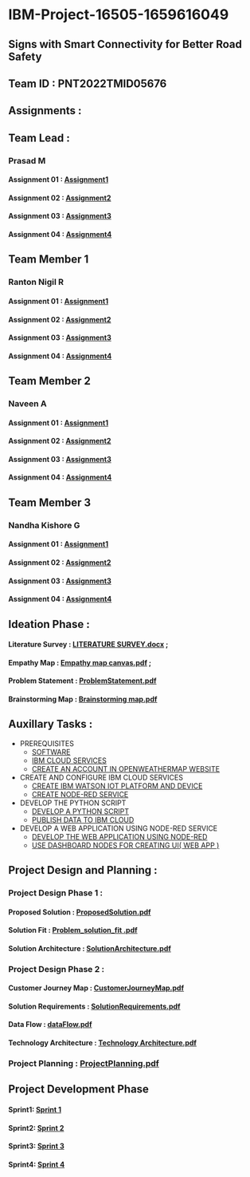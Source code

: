 # IBM-Project-16505-1659616049

## Signs with Smart Connectivity for Better Road Safety

## Team ID : PNT2022TMID05676

## Assignments :

## Team Lead :

   ### Prasad M

   #### Assignment 01 :   [Assignment1](https://github.com/IBM-EPBL/IBM-Project-16505-1659616049/tree/main/Assignments/Team%20Leader/Assignment%201/Prasad%20M)

   #### Assignment 02 :   [Assignment2](https://github.com/IBM-EPBL/IBM-Project-16505-1659616049/tree/main/Assignments/Team%20Leader/Assignment%202)
   
   #### Assignment 03 :   [Assignment3](https://github.com/IBM-EPBL/IBM-Project-16505-1659616049/tree/main/Assignments/Team%20Leader/Assignment%203)
   
   #### Assignment 04 :   [Assignment4](https://github.com/IBM-EPBL/IBM-Project-16505-1659616049/tree/main/Assignments/Team%20Leader/Assignment%204)

## Team Member 1

   ### Ranton Nigil R

   #### Assignment 01 :  [Assignment1](https://github.com/IBM-EPBL/IBM-Project-16505-1659616049/tree/main/Assignments/Team%20Member%201/Assignment%201/Ranton)

  #### Assignment 02 :   [Assignment2](https://github.com/IBM-EPBL/IBM-Project-16505-1659616049/tree/main/Assignments/Team%20Member%201/Assignment%202)
   
  #### Assignment 03 :   [Assignment3](https://github.com/IBM-EPBL/IBM-Project-16505-1659616049/tree/main/Assignments/Team%20Member%201/Assignment%203)
   
  #### Assignment 04 :   [Assignment4](https://github.com/IBM-EPBL/IBM-Project-16505-1659616049/tree/main/Assignments/Team%20Member%201/Assignment%204)

## Team Member 2

   ### Naveen A

   #### Assignment 01 : [Assignment1](https://github.com/IBM-EPBL/IBM-Project-16505-1659616049/tree/main/Assignments/Team%20Member%202/Assignment%201/Naveen)

  #### Assignment 02 :  [Assignment2](https://github.com/IBM-EPBL/IBM-Project-16505-1659616049/tree/main/Assignments/Team%20Member%202/Assignment%202)
   
  #### Assignment 03 :  [Assignment3](https://github.com/IBM-EPBL/IBM-Project-16505-1659616049/tree/main/Assignments/Team%20Member%202/Assignment%203)
   
  #### Assignment 04 :  [Assignment4](https://github.com/IBM-EPBL/IBM-Project-16505-1659616049/tree/main/Assignments/Team%20Member%202/Assignment%204)

## Team Member 3

  ### Nandha Kishore G

  #### Assignment 01 : [Assignment1](https://github.com/IBM-EPBL/IBM-Project-16505-1659616049/tree/main/Assignments/Team%20Member%203/Assignment%201/Nandha%20Kishore) 

  #### Assignment 02 : [Assignment2](https://github.com/IBM-EPBL/IBM-Project-16505-1659616049/tree/main/Assignments/Team%20Member%203/ASSIGNMENT%202)
   
  #### Assignment 03 : [Assignment3](https://github.com/IBM-EPBL/IBM-Project-16505-1659616049/tree/main/Assignments/Team%20Member%203/Assignment%203)
   
  #### Assignment 04 : [Assignment4](https://github.com/IBM-EPBL/IBM-Project-16505-1659616049/tree/main/Assignments/Team%20Member%203/Assignment%204)


 ## Ideation Phase :
   
   #### Literature Survey : [LITERATURE SURVEY.docx](https://github.com/IBM-EPBL/IBM-Project-16505-1659616049/blob/main/Project%20Design%20And%20Planning/Ideation%20phase/LITERATURE%20SURVEY%20ON%20SMART%20SIGNS%20FOR%20BETTER%20ROAD%20SAFETY.docx) ;
			 
   #### Empathy Map       : [Empathy map canvas.pdf](https://github.com/IBM-EPBL/IBM-Project-16505-1659616049/blob/main/Project%20Design%20And%20Planning/Ideation%20phase/Empathy%20map%20canvas%20for%20Signs%20with%20Smart%20Connectivity%20for%20Better%20Road%20Safety.pdf) ;
			 
   #### Problem Statement : [ProblemStatement.pdf](https://github.com/IBM-EPBL/IBM-Project-16505-1659616049/blob/main/Project%20Design%20And%20Planning/Ideation%20phase/ProblemStatement.pdf)
			 
   #### Brainstorming Map : [Brainstorming map.pdf](https://github.com/IBM-EPBL/IBM-Project-16505-1659616049/blob/main/Project%20Design%20And%20Planning/Ideation%20phase/Brainstorming%20map%20for%20Signs%20with%20Smart%20Connectivity%20for%20Better%20Road%20Safety.pdf)
   
  ## Auxillary Tasks :
  
  - PREREQUISITES
    - [SOFTWARE](https://github.com/IBM-EPBL/IBM-Project-16505-1659616049/blob/main/Auxiliary%20Tasks/PREREQUISITES/SOFTWARE.png)
    - [IBM CLOUD SERVICES](https://github.com/IBM-EPBL/IBM-Project-16505-1659616049/blob/main/Auxiliary%20Tasks/PREREQUISITES/IBM%20CLOUD%20SERVICES.png)
    - [CREATE AN ACCOUNT IN OPENWEATHERMAP WEBSITE](https://github.com/IBM-EPBL/IBM-Project-16505-1659616049/blob/main/Auxiliary%20Tasks/PREREQUISITES/OPEN%20WEATHER%20MAP%20ACCOUNT.jpg)
- CREATE AND CONFIGURE IBM CLOUD SERVICES
    - [CREATE IBM WATSON IOT PLATFORM AND DEVICE](https://github.com/IBM-EPBL/IBM-Project-16505-1659616049/blob/main/Auxiliary%20Tasks/CREATE%20AND%20CONFIGURE%20IBM%20CLOUD%20SERVICES/CREATE%20%20IBM%20WATSON%20IOT%20PLATFORM%20AND%20DEVICE.png)
    - [CREATE NODE-RED SERVICE](https://github.com/IBM-EPBL/IBM-Project-16505-1659616049/blob/main/Auxiliary%20Tasks/CREATE%20AND%20CONFIGURE%20IBM%20CLOUD%20SERVICES/CREATE%20NODE-RED%20SERVICE.png)
- DEVELOP THE PYTHON SCRIPT
    - [DEVELOP A PYTHON SCRIPT](https://github.com/IBM-EPBL/IBM-Project-16505-1659616049/blob/main/Auxiliary%20Tasks/DEVELOP%20THE%20PYTHON%20SCRIPT/DEVELOP%20A%20PYTHON%20SCRIPT%20%20AND%20PUSH%20TO%20IBM%20CLOUD.pdf)
    - [PUBLISH DATA TO IBM CLOUD](https://github.com/IBM-EPBL/IBM-Project-16505-1659616049/blob/main/Auxiliary%20Tasks/DEVELOP%20THE%20PYTHON%20SCRIPT/DEVELOP%20A%20PYTHON%20SCRIPT%20%20AND%20PUSH%20TO%20IBM%20CLOUD.pdf)
- DEVELOP A WEB APPLICATION USING NODE-RED SERVICE
    - [DEVELOP THE WEB APPLICATION USING NODE-RED](https://github.com/IBM-EPBL/IBM-Project-16505-1659616049/blob/main/Auxiliary%20Tasks/DEVELOP%20A%20WEB%20APPLICATION%20USING%20NODE-RED%20%20SERVICE/DEVELOP%20THE%20WEB%20APPLICATION%20USING%20NODE-RED.pdf)
    - [USE DASHBOARD NODES FOR CREATING UI( WEB APP )](https://github.com/IBM-EPBL/IBM-Project-16505-1659616049/blob/main/Auxiliary%20Tasks/DEVELOP%20A%20WEB%20APPLICATION%20USING%20NODE-RED%20%20SERVICE/USE%20DASHBOARD%20NODES%20FOR%20CREATING%20UI(%20WEB%20APP%20).png)
  
 ## Project Design and Planning :
 
   ### Project Design Phase 1 :
   
   #### Proposed Solution     : [ProposedSolution.pdf](https://github.com/IBM-EPBL/IBM-Project-16505-1659616049/blob/main/Project%20Design%20And%20Planning/Project%20Design%20Phase%201/Proposed%20Solution.pdf)
		  
   #### Solution Fit          : [Problem_solution_fit .pdf](https://github.com/IBM-EPBL/IBM-Project-16505-1659616049/blob/main/Project%20Design%20And%20Planning/Project%20Design%20Phase%201/Problem_solution_fit%20.pdf)
		  
   #### Solution Architecture : [SolutionArchitecture.pdf](https://github.com/IBM-EPBL/IBM-Project-16505-1659616049/blob/main/Project%20Design%20And%20Planning/Project%20Design%20Phase%201/SolutionArchitecture.pdf)

   ### Project Design Phase 2 : 
   
   #### Customer Journey Map  : [CustomerJourneyMap.pdf](https://github.com/IBM-EPBL/IBM-Project-16505-1659616049/blob/main/Project%20Design%20And%20Planning/Project%20Design%20%20Phase%202/CustomerJourneyMap.pdf)

   
   #### Solution Requirements : [SolutionRequirements.pdf](https://github.com/IBM-EPBL/IBM-Project-16505-1659616049/blob/main/Project%20Design%20And%20Planning/Project%20Design%20%20Phase%202/Solution%20Requirements.pdf)

   
   #### Data Flow		 : [dataFlow.pdf](https://github.com/IBM-EPBL/IBM-Project-16505-1659616049/blob/main/Project%20Design%20And%20Planning/Project%20Design%20%20Phase%202/dataFlow.pdf)

   #### Technology Architecture  : [Technology Architecture.pdf](https://github.com/IBM-EPBL/IBM-Project-16505-1659616049/blob/main/Project%20Design%20And%20Planning/Project%20Design%20%20Phase%202/Technology%20Architecture.pdf)

   ### Project Planning : [ProjectPlanning.pdf](https://github.com/IBM-EPBL/IBM-Project-16505-1659616049/blob/main/Project%20Design%20And%20Planning/Project%20Planning/ProjectPlanning.pdf)

## Project Development Phase
   #### Sprint1: [Sprint 1](https://github.com/IBM-EPBL/IBM-Project-16505-1659616049/tree/main/Project%20Development%20Phase/Sprint%201)
   
   #### Sprint2: [Sprint 2](https://github.com/IBM-EPBL/IBM-Project-16505-1659616049/tree/main/Project%20Development%20Phase/Sprint%202) 
   
   #### Sprint3: [Sprint 3](https://github.com/IBM-EPBL/IBM-Project-16505-1659616049/tree/main/Project%20Development%20Phase/Sprint%203)
   
   #### Sprint4: [Sprint 4](https://github.com/IBM-EPBL/IBM-Project-16505-1659616049/tree/main/Project%20Development%20Phase/Sprint%204)
